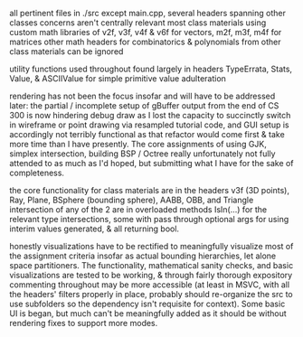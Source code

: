 all pertinent files in ./src except main.cpp, several headers spanning other classes concerns aren't centrally relevant
most class materials using custom math libraries of v2f, v3f, v4f & v6f for vectors, m2f, m3f, m4f for matrices
other math headers for combinatorics & polynomials from other class materials can be ignored

utility functions used throughout found largely in headers TypeErrata, Stats, Value, & ASCIIValue for simple primitive value adulteration

rendering has not been the focus insofar and will have to be addressed later: the partial / incomplete setup of gBuffer output from the end of CS 300 is now hindering debug draw as I lost the capacity to succinctly switch in wireframe or point drawing via resampled tutorial code, and GUI setup is accordingly not terribly functional as that refactor would come first & take more time than I have presently.  The core assignments of using GJK, simplex intersection, building BSP / Octree really unfortunately not fully attended to as much as I'd hoped, but submitting what I have for the sake of completeness.   

the core functionality for class materials are in the headers v3f (3D points), Ray, Plane, BSphere (bounding sphere), AABB, OBB, and Triangle intersection of any of the 2 are in overloaded methods IsIn(...) for the relevant type intersections, some with pass through optional args for using interim values generated, & all returning bool.

honestly visualizations have to be rectified to meaningfully visualize most of the assignment criteria insofar as actual bounding hierarchies, let alone space partitioners. The functionality, mathematical sanity checks, and basic visualizations are tested to be working, & through fairly thorough expository commenting throughout may be more accessible (at least in MSVC, with all the headers' filters properly in place, probably should re-organize the src to use subfolders so the dependency isn't requisite for context).  Some basic UI is began, but much can't be meaningfully added as it should be without rendering fixes to support more modes.